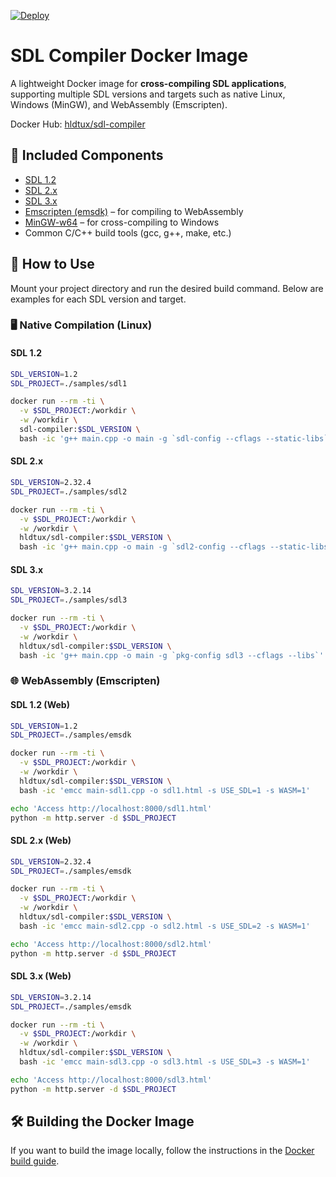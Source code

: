 [![Deploy](https://github.com/humbertodias/docker-sdl-compiler/actions/workflows/deploy.yml/badge.svg)](https://github.com/humbertodias/docker-sdl-compiler/actions/workflows/deploy.yml)

# SDL Compiler Docker Image

A lightweight Docker image for **cross-compiling SDL applications**, supporting multiple SDL versions and targets such as native Linux, Windows (MinGW), and WebAssembly (Emscripten).

Docker Hub: [hldtux/sdl-compiler](https://hub.docker.com/r/hldtux/sdl-compiler)

## 🧩 Included Components

* [SDL 1.2](https://www.libsdl.org/)
* [SDL 2.x](https://www.libsdl.org/)
* [SDL 3.x](https://www.libsdl.org/)
* [Emscripten (emsdk)](https://emscripten.org/) – for compiling to WebAssembly
* [MinGW-w64](http://mingw-w64.org) – for cross-compiling to Windows
* Common C/C++ build tools (gcc, g++, make, etc.)

## 🚀 How to Use

Mount your project directory and run the desired build command. Below are examples for each SDL version and target.

### 🖥️ Native Compilation (Linux)

#### SDL 1.2

```bash
SDL_VERSION=1.2
SDL_PROJECT=./samples/sdl1

docker run --rm -ti \
  -v $SDL_PROJECT:/workdir \
  -w /workdir \
  sdl-compiler:$SDL_VERSION \
  bash -ic 'g++ main.cpp -o main -g `sdl-config --cflags --static-libs`'
```

#### SDL 2.x

```bash
SDL_VERSION=2.32.4
SDL_PROJECT=./samples/sdl2

docker run --rm -ti \
  -v $SDL_PROJECT:/workdir \
  -w /workdir \
  hldtux/sdl-compiler:$SDL_VERSION \
  bash -ic 'g++ main.cpp -o main -g `sdl2-config --cflags --static-libs`'
```

#### SDL 3.x

```bash
SDL_VERSION=3.2.14
SDL_PROJECT=./samples/sdl3

docker run --rm -ti \
  -v $SDL_PROJECT:/workdir \
  -w /workdir \
  hldtux/sdl-compiler:$SDL_VERSION \
  bash -ic 'g++ main.cpp -o main -g `pkg-config sdl3 --cflags --libs`'
```

### 🌐 WebAssembly (Emscripten)

#### SDL 1.2 (Web)

```bash
SDL_VERSION=1.2
SDL_PROJECT=./samples/emsdk

docker run --rm -ti \
  -v $SDL_PROJECT:/workdir \
  -w /workdir \
  hldtux/sdl-compiler:$SDL_VERSION \
  bash -ic 'emcc main-sdl1.cpp -o sdl1.html -s USE_SDL=1 -s WASM=1'

echo 'Access http://localhost:8000/sdl1.html'
python -m http.server -d $SDL_PROJECT
```

#### SDL 2.x (Web)

```bash
SDL_VERSION=2.32.4
SDL_PROJECT=./samples/emsdk

docker run --rm -ti \
  -v $SDL_PROJECT:/workdir \
  -w /workdir \
  hldtux/sdl-compiler:$SDL_VERSION \
  bash -ic 'emcc main-sdl2.cpp -o sdl2.html -s USE_SDL=2 -s WASM=1'

echo 'Access http://localhost:8000/sdl2.html'
python -m http.server -d $SDL_PROJECT
```

#### SDL 3.x (Web)

```bash
SDL_VERSION=3.2.14
SDL_PROJECT=./samples/emsdk

docker run --rm -ti \
  -v $SDL_PROJECT:/workdir \
  -w /workdir \
  hldtux/sdl-compiler:$SDL_VERSION \
  bash -ic 'emcc main-sdl3.cpp -o sdl3.html -s USE_SDL=3 -s WASM=1'

echo 'Access http://localhost:8000/sdl3.html'
python -m http.server -d $SDL_PROJECT
```

## 🛠️ Building the Docker Image

If you want to build the image locally, follow the instructions in the [Docker build guide](./DOCKER.md).
